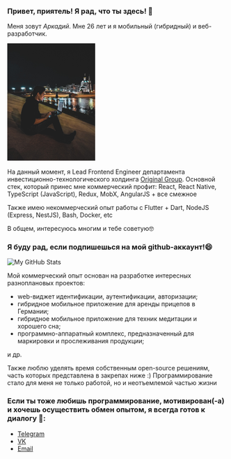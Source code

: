 ### Привет, приятель! Я рад, что ты здесь! 👋

Меня зовут <i>Аркадий</i>. Мне 26 лет и я мобильный (гибридный) и веб-разработчик.

<img src="zhark10.jpg" width="40%">

На данный момент, я Lead Frontend Engineer департамента инвестиционно-технологического холдинга [Original Group](https://original-group.ru/).
Основной стек, который принес мне коммерческий профит: React, React Native, TypeScript (JavaScript), Redux, MobX, AngularJS + все смежное

Также имею некоммерческий опыт работы с Flutter + Dart, NodeJS (Express, NestJS), Bash, Docker, etc

В общем, интересуюсь многим и тебе советую🤓

### Я буду рад, если подпишешься на мой github-аккаунт!😄
![My GitHub Stats](https://github-readme-stats.vercel.app/api?username=zhark10&show_icons=true)

Мой коммерческий опыт основан на разработке интересных разноплановых проектов: 
- web-виджет идентификации, аутентификации, авторизации; 
- гибридное мобильное приложение для аренды прицепов в Германии;
- гибридное мобильное приложение для техник медитации и хорошего сна;
- программно-аппаратный комплекс, предназначенный для маркировки и прослеживания продукции;

и др.

Также люблю уделять время собственным open-source решениям, часть которых представлена в закрепах ниже :)
Программирование стало для меня не только работой, но и неотъемлемой частью жизни

### Если ты тоже любишь программирование, мотивирован(-а) и хочешь осуществить обмен опытом, я всегда готов к диалогу 💬:
- [Telegram](https://t.me/zhark_10)
- [VK](https://vk.com/a.zharavin)
- [Email](mailto:zharavinarkady@gmail.com)

<!--
**Zhark10/Zhark10** is a ✨ _special_ ✨ repository because its `README.md` (this file) appears on your GitHub profile.

Here are some ideas to get you started:

- 🔭 I’m currently working on ...
- 🌱 I’m currently learning ...
- 👯 I’m looking to collaborate on ...
- 🤔 I’m looking for help with ...
- 💬 Ask me about ...
- 📫 How to reach me: ...
- 😄 Pronouns: ...
- ⚡ Fun fact: ...
-->
